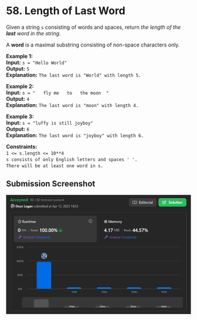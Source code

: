 # 58. Length of Last Word

Given a string `s` consisting of words and spaces, return *the length of the **last** word in the string*.

A **word** is a maximal substring consisting of non-space characters only.

**Example 1:**  
    **Input:** `s = "Hello World"`  
    **Output:** `5`  
    **Explanation:** `The last word is "World" with length 5.`   

**Example 2:**  
    **Input:** `s = "   fly me   to   the moon  "`  
    **Output:** `4`  
    **Explanation:** `The last word is "moon" with length 4.`  

**Example 3:**  
    **Input:** `s = "luffy is still joyboy"`  
    **Output:** `6`  
    **Explanation:** `The last word is "joyboy" with length 6.`  

**Constraints:**  
    `1 <= s.length <= 10**4`  
    `s consists of only English letters and spaces ' '.`  
    `There will be at least one word in s.`    


## Submission Screenshot

![Image](./length-of-last-word.png)